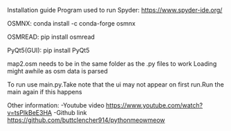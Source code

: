 Installation guide
Program used to run Spyder:
https://www.spyder-ide.org/


OSMNX:
conda install -c conda-forge osmnx

OSMREAD:
pip install osmread

PyQt5(GUI):
pip install PyQt5

map2.osm needs to be in the same folder as the .py files to work
Loading might awhile as osm data is parsed

To run use main.py.Take note that the ui may not appear on first run.Run the main again if this happens

Other information:
-Youtube video
https://www.youtube.com/watch?v=tsPIkBeE3HA
-Github link
https://github.com/buttclencher914/pythonmeowmeow

